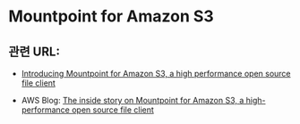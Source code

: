 # Mountpoint for Amazon S3

## 관련 URL:

- [Introducing Mountpoint for Amazon S3, a high performance open source file client](https://aws.amazon.com/ko/about-aws/whats-new/2023/03/mountpoint-amazon-s3/?fbclid=IwAR1idVRkUegyCAMn3XH2zZokSZGp5ZSjGUgxZxNUJzanMiipa1C4biDxATI)

- AWS Blog: [The inside story on Mountpoint for Amazon S3, a high-performance open source file client](https://aws.amazon.com/ko/blogs/storage/the-inside-story-on-mountpoint-for-amazon-s3-a-high-performance-open-source-file-client/?fbclid=IwAR2Gs-PGa2ufSnfo89CXXSGA_FpNMhQYwJFuejs5GMBmGrervrwEulJUqA8)



<br>